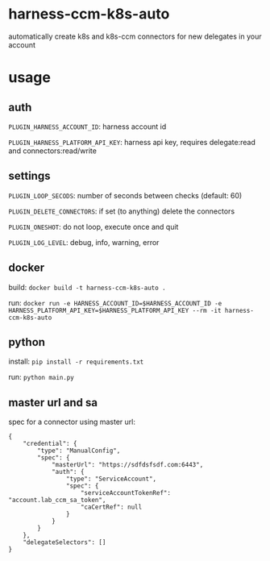 # harness-ccm-k8s-auto

automatically create k8s and k8s-ccm connectors for new delegates in your account

# usage

## auth

`PLUGIN_HARNESS_ACCOUNT_ID`: harness account id

`PLUGIN_HARNESS_PLATFORM_API_KEY`: harness api key, requires delegate:read and connectors:read/write

## settings

`PLUGIN_LOOP_SECODS`: number of seconds between checks (default: 60)

`PLUGIN_DELETE_CONNECTORS`: if set (to anything) delete the connectors

`PLUGIN_ONESHOT`: do not loop, execute once and quit

`PLUGIN_LOG_LEVEL`: debug, info, warning, error

## docker

build: `docker build -t harness-ccm-k8s-auto .`

run: `docker run -e HARNESS_ACCOUNT_ID=$HARNESS_ACCOUNT_ID -e HARNESS_PLATFORM_API_KEY=$HARNESS_PLATFORM_API_KEY --rm -it harness-ccm-k8s-auto`

## python

install: `pip install -r requirements.txt`

run: `python main.py`

## master url and sa

spec for a connector using master url:
```
{
    "credential": {
        "type": "ManualConfig",
        "spec": {
            "masterUrl": "https://sdfdsfsdf.com:6443",
            "auth": {
                "type": "ServiceAccount",
                "spec": {
                    "serviceAccountTokenRef": "account.lab_ccm_sa_token",
                    "caCertRef": null
                }
            }
        }
    },
    "delegateSelectors": []
}
```
